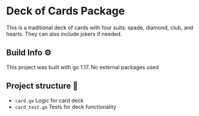# Deck of Cards Package

This is a traditional deck of cards with four suits: spade, diamond, club, and hearts. They can also include jokers if needed. 

## Build Info ⚙

This project was built with go 1.17.
No external packages used

## Project structure 📁
- `card.go` Logic for card deck
- `card_test.go` Tests for deck functionality
